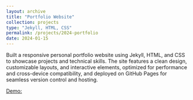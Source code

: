 ```yaml
---
layout: archive
title: "Portfolio Website"
collection: projects
type: "Jekyll, HTML, CSS"
permalink: /projects/2024-portfolio
date: 2024-01-15
---
```

Built a responsive personal portfolio website using Jekyll, HTML, and CSS to showcase projects and technical skills. The site features a clean design, customizable layouts, and interactive elements, optimized for performance and cross-device compatibility, and deployed on GitHub Pages for seamless version control and hosting.


<!-- citation and icon code -->
<p> 
<a href="https://ahvuong.github.io/">Demo:  <i class="fa fa-external-link" style="font-size:36px" aria-hidden="true"></i></a>   
</p>

<!--
![homepage](../images/tritonlink_homepage.png) 
-->
